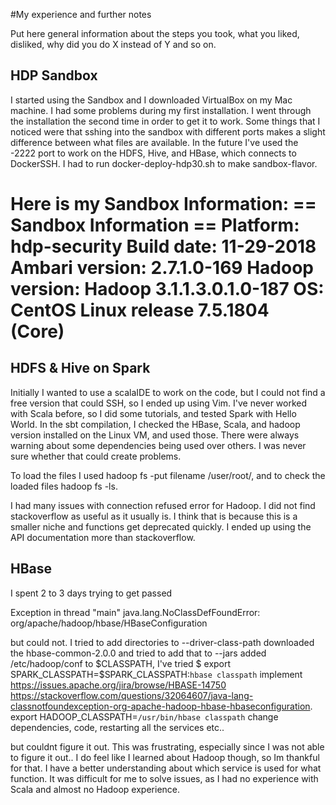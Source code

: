 #My experience and further notes

Put here general information about the steps you took, what you liked, disliked, why did you do X instead of Y and so on.

## HDP Sandbox

I started using the Sandbox and I downloaded VirtualBox on my Mac machine. I had some problems during my first installation. I went through the installation the second time in order to get it to work. 
Some things that I noticed were that sshing into the sandbox with different ports makes a slight difference between what files are available.
In the future I've used the -2222 port to work on the HDFS, Hive, and HBase, which connects to DockerSSH.
I had to run docker-deploy-hdp30.sh to make sandbox-flavor.

Here is my Sandbox Information:
== Sandbox Information ==
Platform: hdp-security
Build date: 11-29-2018
Ambari version: 2.7.1.0-169
Hadoop version: Hadoop 3.1.1.3.0.1.0-187
OS: CentOS Linux release 7.5.1804 (Core) 
====
 

## HDFS & Hive on Spark

Initially I wanted to use a scalaIDE to work on the code, but I could not find a free version that could SSH, so I ended up using Vim.
I've never worked with Scala before, so I did some tutorials, and tested Spark with Hello World.
In the sbt compilation, I checked the HBase, Scala, and hadoop version installed on the Linux VM, and used those. There were always warning about some dependencies being used over others. I was never sure whether that could create problems.

To load the files I used 
hadoop fs -put filename /user/root/, 
and to check the loaded files
hadoop fs -ls. 

I had many issues with connection refused error for Hadoop. I did not find stackoverflow as useful as it usually is. I think that is because this is a smaller niche and functions get deprecated quickly. I ended up using the API documentation more than stackoverflow.


## HBase

I spent 2 to 3 days trying to get passed 

Exception in thread "main" java.lang.NoClassDefFoundError: org/apache/hadoop/hbase/HBaseConfiguration
	
but could not. I tried to 
add directories to --driver-class-path
downloaded the hbase-common-2.0.0 and tried to add that to --jars
added /etc/hadoop/conf to $CLASSPATH, I've tried $ export SPARK_CLASSPATH=$SPARK_CLASSPATH:`hbase classpath`
implement https://issues.apache.org/jira/browse/HBASE-14750
https://stackoverflow.com/questions/32064607/java-lang-classnotfoundexception-org-apache-hadoop-hbase-hbaseconfiguration. export HADOOP_CLASSPATH=`/usr/bin/hbase classpath`
change dependencies, code, 
restarting all the services
etc.. 

but couldnt figure it out.  This was frustrating, especially since I was not able to figure it out.. I do feel like I learned about Hadoop though, so Im thankful for that. I have a better understanding about which service is used for what function. It was difficult for me to solve issues, as I had no experience with Scala and almost no Hadoop experience.
